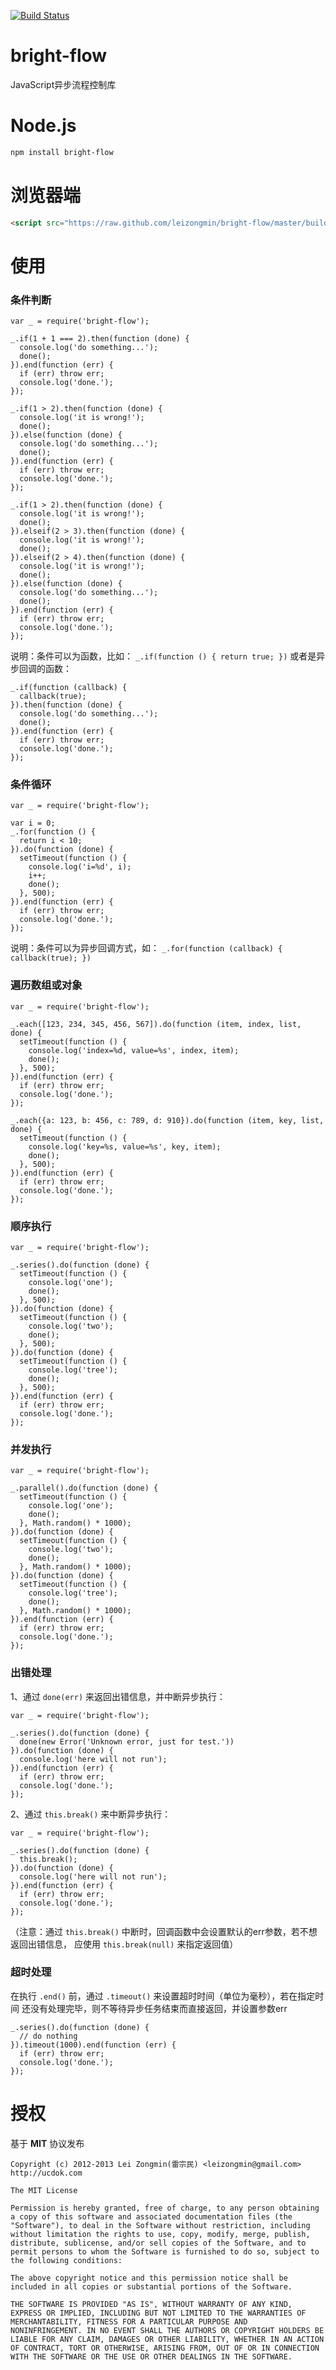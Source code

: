[![Build Status](https://secure.travis-ci.org/leizongmin/bright-flow.png?branch=master)](http://travis-ci.org/leizongmin/bright-flow)

bright-flow
===========

JavaScript异步流程控制库

Node.js
========

```bash
npm install bright-flow
```

浏览器端
========

```html
<script src="https://raw.github.com/leizongmin/bright-flow/master/build/bright-flow.min.js"></script>
```


使用
========

### 条件判断

```
var _ = require('bright-flow');

_.if(1 + 1 === 2).then(function (done) {
  console.log('do something...');
  done();
}).end(function (err) {
  if (err) throw err;
  console.log('done.');
});

_.if(1 > 2).then(function (done) {
  console.log('it is wrong!');
  done();
}).else(function (done) {
  console.log('do something...');
  done();
}).end(function (err) {
  if (err) throw err;
  console.log('done.');
});

_.if(1 > 2).then(function (done) {
  console.log('it is wrong!');
  done();
}).elseif(2 > 3).then(function (done) {
  console.log('it is wrong!');
  done();
}).elseif(2 > 4).then(function (done) {
  console.log('it is wrong!');
  done();
}).else(function (done) {
  console.log('do something...');
  done();
}).end(function (err) {
  if (err) throw err;
  console.log('done.');
});
```

说明：条件可以为函数，比如： `_.if(function () { return true; })` 或者是异步回调的函数：

```
_.if(function (callback) {
  callback(true);
}).then(function (done) {
  console.log('do something...');
  done();
}).end(function (err) {
  if (err) throw err;
  console.log('done.');
});
```

### 条件循环

```
var _ = require('bright-flow');

var i = 0;
_.for(function () {
  return i < 10;
}).do(function (done) {
  setTimeout(function () {
    console.log('i=%d', i);
    i++;
    done();
  }, 500);
}).end(function (err) {
  if (err) throw err;
  console.log('done.');
});
```

说明：条件可以为异步回调方式，如： `_.for(function (callback) { callback(true); })`

### 遍历数组或对象

```
var _ = require('bright-flow');

_.each([123, 234, 345, 456, 567]).do(function (item, index, list, done) {
  setTimeout(function () {
    console.log('index=%d, value=%s', index, item);
    done();
  }, 500);
}).end(function (err) {
  if (err) throw err;
  console.log('done.');
});

_.each({a: 123, b: 456, c: 789, d: 910}).do(function (item, key, list, done) {
  setTimeout(function () {
    console.log('key=%s, value=%s', key, item);
    done();
  }, 500);
}).end(function (err) {
  if (err) throw err;
  console.log('done.');
});
```

### 顺序执行

```
var _ = require('bright-flow');

_.series().do(function (done) {
  setTimeout(function () {
    console.log('one');
    done();
  }, 500);
}).do(function (done) {
  setTimeout(function () {
    console.log('two');
    done();
  }, 500);
}).do(function (done) {
  setTimeout(function () {
    console.log('tree');
    done();
  }, 500);
}).end(function (err) {
  if (err) throw err;
  console.log('done.');
});
```

### 并发执行

```
var _ = require('bright-flow');

_.parallel().do(function (done) {
  setTimeout(function () {
    console.log('one');
    done();
  }, Math.random() * 1000);
}).do(function (done) {
  setTimeout(function () {
    console.log('two');
    done();
  }, Math.random() * 1000);
}).do(function (done) {
  setTimeout(function () {
    console.log('tree');
    done();
  }, Math.random() * 1000);
}).end(function (err) {
  if (err) throw err;
  console.log('done.');
});
```

### 出错处理

1、通过 `done(err)` 来返回出错信息，并中断异步执行：

```
var _ = require('bright-flow');

_.series().do(function (done) {
  done(new Error('Unknown error, just for test.'))
}).do(function (done) {
  console.log('here will not run');
}).end(function (err) {
  if (err) throw err;
  console.log('done.');
});
```

2、通过 `this.break()` 来中断异步执行：

```
var _ = require('bright-flow');

_.series().do(function (done) {
  this.break();
}).do(function (done) {
  console.log('here will not run');
}).end(function (err) {
  if (err) throw err;
  console.log('done.');
});
```

（注意：通过 `this.break()` 中断时，回调函数中会设置默认的err参数，若不想返回出错信息，
应使用 `this.break(null)` 来指定返回值）

### 超时处理

在执行 `.end()` 前，通过 `.timeout()` 来设置超时时间（单位为毫秒），若在指定时间
还没有处理完毕，则不等待异步任务结束而直接返回，并设置参数err

```
_.series().do(function (done) {
  // do nothing
}).timeout(1000).end(function (err) {
  if (err) throw err;
  console.log('done.');
});
```


授权
==========

基于 __MIT__ 协议发布

```
Copyright (c) 2012-2013 Lei Zongmin(雷宗民) <leizongmin@gmail.com>
http://ucdok.com

The MIT License

Permission is hereby granted, free of charge, to any person obtaining
a copy of this software and associated documentation files (the
"Software"), to deal in the Software without restriction, including
without limitation the rights to use, copy, modify, merge, publish,
distribute, sublicense, and/or sell copies of the Software, and to
permit persons to whom the Software is furnished to do so, subject to
the following conditions:

The above copyright notice and this permission notice shall be
included in all copies or substantial portions of the Software.

THE SOFTWARE IS PROVIDED "AS IS", WITHOUT WARRANTY OF ANY KIND,
EXPRESS OR IMPLIED, INCLUDING BUT NOT LIMITED TO THE WARRANTIES OF
MERCHANTABILITY, FITNESS FOR A PARTICULAR PURPOSE AND
NONINFRINGEMENT. IN NO EVENT SHALL THE AUTHORS OR COPYRIGHT HOLDERS BE
LIABLE FOR ANY CLAIM, DAMAGES OR OTHER LIABILITY, WHETHER IN AN ACTION
OF CONTRACT, TORT OR OTHERWISE, ARISING FROM, OUT OF OR IN CONNECTION
WITH THE SOFTWARE OR THE USE OR OTHER DEALINGS IN THE SOFTWARE.
```